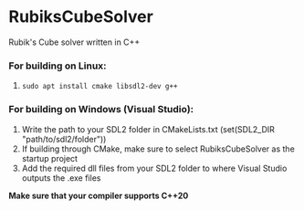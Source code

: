 # RubiksCubeSolver
Rubik's Cube solver written in C++

### For building on Linux:
1. `sudo apt install cmake libsdl2-dev g++`

### For building on Windows (Visual Studio):
1. Write the path to your SDL2 folder in CMakeLists.txt (set(SDL2_DIR "path/to/sdl2/folder"))
2. If building through CMake, make sure to select RubiksCubeSolver as the startup project
3. Add the required dll files from your SDL2 folder to where Visual Studio outputs the .exe files

**Make sure that your compiler supports C++20**
